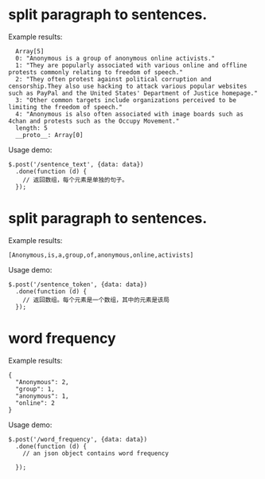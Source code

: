 


# split paragraph to sentences.

Example results:

      Array[5]
      0: "Anonymous is a group of anonymous online activists."
      1: "They are popularly associated with various online and offline protests commonly relating to freedom of speech."
      2: "They often protest against political corruption and censorship.They also use hacking to attack various popular websites such as PayPal and the United States' Department of Justice homepage."
      3: "Other common targets include organizations perceived to be limiting the freedom of speech."
      4: "Anonymous is also often associated with image boards such as 4chan and protests such as the Occupy Movement."
      length: 5
      __proto__: Array[0]

Usage demo:

    $.post('/sentence_text', {data: data})
      .done(function (d) {
        // 返回数组，每个元素是单独的句子。
      });

# split paragraph to sentences.

Example results:

    [Anonymous,is,a,group,of,anonymous,online,activists]

Usage demo:

    $.post('/sentence_token', {data: data})
      .done(function (d) {
        // 返回数组。每个元素是一个数组，其中的元素是该局
      });

# word frequency


Example results:

    {
      "Anonymous": 2,
      "group": 1,
      "anonymous": 1,
      "online": 2
    }

Usage demo:

    $.post('/word_frequency', {data: data})
      .done(function (d) {
        // an json object contains word frequency

      });